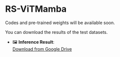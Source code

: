 # RS-ViTMamba
Codes and pre-trained weights will be available soon.

You can download the results of the test datasets.
- 🖼️ **Inference Result**:  
  [Download from Google Drive](https://drive.google.com/file/d/1oEcB2akS0kfK2qJsmYPo4ukr4jUaRDqs/view?usp=sharing)

  
